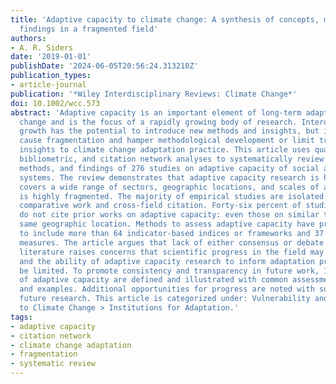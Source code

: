 ```yaml
---
title: 'Adaptive capacity to climate change: A synthesis of concepts, methods, and
  findings in a fragmented field'
authors:
- A. R. Siders
date: '2019-01-01'
publishDate: '2024-06-05T20:56:24.313210Z'
publication_types:
- article-journal
publication: '*Wiley Interdisciplinary Reviews: Climate Change*'
doi: 10.1002/wcc.573
abstract: 'Adaptive capacity is an important element of long-term adaptation to climate
  change and is the focus of a rapidly growing body of research. Interdisciplinary
  growth has the potential to introduce new methods and insights, but it could also
  cause fragmentation and hamper methodological development or limit transfer of academic
  insights to climate change adaptation practice. This article uses qualitative content,
  bibliometric, and citation network analyses to systematically review the scope,
  methods, and findings of 276 studies on adaptive capacity of social and social-ecological
  systems. The review demonstrates that adaptive capacity research is highly interdisciplinary;
  covers a wide range of sectors, geographic locations, and scales of analysis; and
  is highly fragmented. The majority of empirical studies are isolated by lack of
  comparative work and cross-field citation. Forty-six percent of studies reviewed
  do not cite prior works on adaptive capacity: even those on similar topics in the
  same geographic location. Methods to assess adaptive capacity have proliferated
  to include more than 64 indicator-based indices or frameworks and 37 proxy outcome
  measures. The article argues that lack of either consensus or debate across the
  literature raises concerns that scientific progress in the field may be constrained
  and the ability of adaptive capacity research to inform adaptation practice may
  be limited. To promote consistency and transparency in future work, 158 determinants
  of adaptive capacity are defined and illustrated with common assessment indicators
  and examples. Additional opportunities for progress are noted with suggestions for
  future research. This article is categorized under: Vulnerability and Adaptation
  to Climate Change > Institutions for Adaptation.'
tags:
- adaptive capacity
- citation network
- climate change adaptation
- fragmentation
- systematic review
---
```

